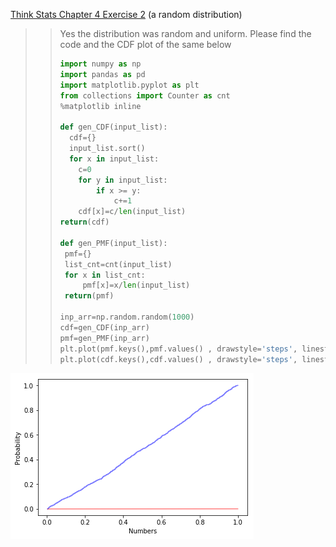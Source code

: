 [Think Stats Chapter 4 Exercise 2](http://greenteapress.com/thinkstats2/html/thinkstats2005.html#toc41) (a random distribution)
>> Yes the distribution was random and uniform. Please find the code and the CDF plot of the same below 
>> 
>> ```python
>> import numpy as np
>> import pandas as pd
>> import matplotlib.pyplot as plt
>> from collections import Counter as cnt
>> %matplotlib inline
>> 
>> def gen_CDF(input_list):
>>   cdf={}
>>   input_list.sort()
>>   for x in input_list: 
>>     c=0
>>     for y in input_list:
>>         if x >= y:
>>             c+=1
>>     cdf[x]=c/len(input_list)
>> return(cdf)
>> 
>> def gen_PMF(input_list):
>>  pmf={}
>>  list_cnt=cnt(input_list)
>>  for x in list_cnt:
>>      pmf[x]=x/len(input_list)
>>  return(pmf)
>> 
>> inp_arr=np.random.random(1000)
>> cdf=gen_CDF(inp_arr)
>> pmf=gen_PMF(inp_arr)
>> plt.plot(pmf.keys(),pmf.values() , drawstyle='steps', linestyle='-', alpha=0.5,c='r')
>> plt.plot(cdf.keys(),cdf.values() , drawstyle='steps', linestyle='-', alpha=0.5,c='b')
>> ```
![edit](../img/CDF_PMF_plot.png)
